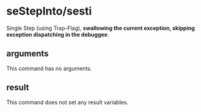 # seStepInto/sesti

Single Step (using Trap-Flag), **swallowing the current exception, skipping exception dispatching in the debuggee**.

## arguments

This command has no arguments.

## result

This command does not set any result variables.
